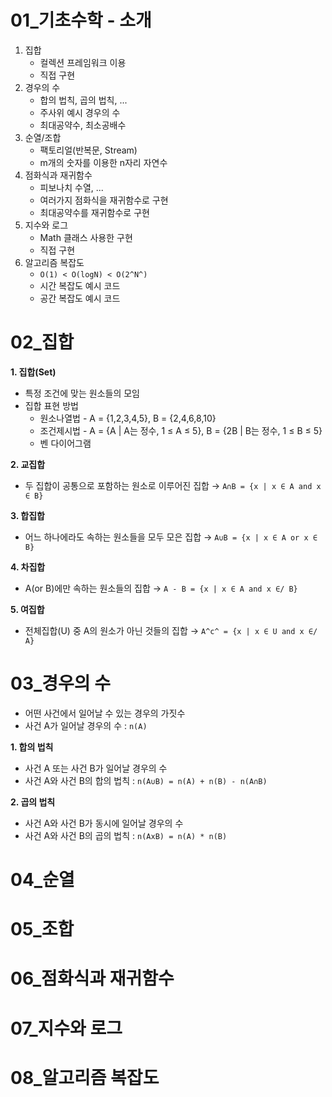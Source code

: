 # 01\_기초수학 - 소개

1. 집합
   - 컬렉션 프레임워크 이용
   - 직접 구현
2. 경우의 수
   - 합의 법칙, 곱의 법칙, ...
   - 주사위 예시 경우의 수
   - 최대공약수, 최소공배수
3. 순열/조합
   - 팩토리얼(반복문, Stream)
   - m개의 숫자를 이용한 n자리 자연수
4. 점화식과 재귀함수
   - 피보나치 수열, ...
   - 여러가지 점화식을 재귀함수로 구현
   - 최대공약수를 재귀함수로 구현
5. 지수와 로그
   - Math 클래스 사용한 구현
   - 직접 구현
6. 알고리즘 복잡도
   - `O(1) < O(logN) < O(2^N^)`
   - 시간 복잡도 예시 코드
   - 공간 복잡도 예시 코드

# 02\_집합

**1. 집합(Set)**

- 특정 조건에 맞는 원소들의 모임
- 집합 표현 방법
  - 원소나열법 - A = {1,2,3,4,5}, B = {2,4,6,8,10}
  - 조건제시법 - A = {A | A는 정수, 1 ≤ A ≤ 5}, B = {2B | B는 정수, 1 ≤ B ≤ 5}
  - 벤 다이어그램

**2. 교집합**

- 두 집합이 공통으로 포함하는 원소로 이루어진 집합
  → `A∩B = {x | x ∈ A and x ∈ B}`

**3. 합집합**

- 어느 하나에라도 속하는 원소들을 모두 모은 집합
  → `A∪B = {x | x ∈ A or x ∈ B}`

**4. 차집합**

- A(or B)에만 속하는 원소들의 집합
  → `A - B = {x | x ∈ A and x ∈/ B}`

**5. 여집합**

- 전체집합(U) 중 A의 원소가 아닌 것들의 집합
  → `A^c^ = {x | x ∈ U and x ∈/ A}`

# 03\_경우의 수
- 어떤 사건에서 일어날 수 있는 경우의 가짓수
- 사건 A가 일어날 경우의 수 : `n(A)`

**1. 합의 법칙**
- 사건 A 또는 사건 B가 일어날 경우의 수
- 사건 A와 사건 B의 합의 법칙 : `n(A∪B) = n(A) + n(B) - n(A∩B)`

**2. 곱의 법칙**
- 사건 A와 사건 B가 동시에 일어날 경우의 수
- 사건 A와 사건 B의 곱의 법칙 : `n(AxB) = n(A) * n(B)`

# 04\_순열

# 05\_조합

# 06\_점화식과 재귀함수

# 07\_지수와 로그

# 08\_알고리즘 복잡도
